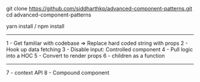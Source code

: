 git clone https://github.com/siddharthkp/advanced-component-patterns.git
cd advanced-component-patterns

yarn install / npm install

---

1 - Get familiar with codebase => Replace hard coded string with props
2 - Hook up data fetching
3 - Disable input: Controlled component
4 - Pull logic into a HOC
5 - Convert to render props
6 - children as a function

---

7 - context API
8 - Compound component
